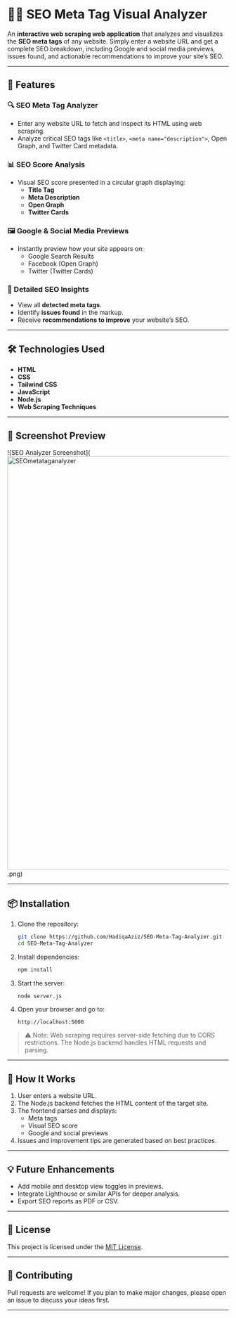 # 🕵️‍♀️ SEO Meta Tag Visual Analyzer

An **interactive web scraping web application** that analyzes and visualizes the **SEO meta tags** of any website. Simply enter a website URL and get a complete SEO breakdown, including Google and social media previews, issues found, and actionable recommendations to improve your site’s SEO.

---

## 🚀 Features

### 🔍 SEO Meta Tag Analyzer  
- Enter any website URL to fetch and inspect its HTML using web scraping.
- Analyze critical SEO tags like `<title>`, `<meta name="description">`, Open Graph, and Twitter Card metadata.

### 📊 SEO Score Analysis  
- Visual SEO score presented in a circular graph displaying:
  - **Title Tag**
  - **Meta Description**
  - **Open Graph**
  - **Twitter Cards**

### 🖼 Google & Social Media Previews  
- Instantly preview how your site appears on:
  - Google Search Results
  - Facebook (Open Graph)
  - Twitter (Twitter Cards)

### 📑 Detailed SEO Insights  
- View all **detected meta tags**.
- Identify **issues found** in the markup.
- Receive **recommendations to improve** your website’s SEO.

---

## 🛠 Technologies Used

- **HTML**
- **CSS**
- **Tailwind CSS**
- **JavaScript**
- **Node.js**
- **Web Scraping Techniques**

---

## 📸 Screenshot Preview

![SEO Analyzer Screenshot](<img width="942" alt="SEOmetataganalyzer" src="https://github.com/user-attachments/assets/3ad403e2-6720-463e-ad9e-041a95a15618" />
.png)  


---

## 📦 Installation

1. Clone the repository:
   ```bash
   git clone https://github.com/HadiqaAziz/SEO-Meta-Tag-Analyzer.git
   cd SEO-Meta-Tag-Analyzer
   ```

2. Install dependencies:
   ```bash
   npm install
   ```

3. Start the server:
   ```bash
   node server.js
   ```

4. Open your browser and go to:
   ```
   http://localhost:5000
   ```

> ⚠️ Note: Web scraping requires server-side fetching due to CORS restrictions. The Node.js backend handles HTML requests and parsing.

---

## 🧠 How It Works

1. User enters a website URL.
2. The Node.js backend fetches the HTML content of the target site.
3. The frontend parses and displays:
   - Meta tags
   - Visual SEO score
   - Google and social previews
4. Issues and improvement tips are generated based on best practices.

---

## 💡 Future Enhancements

- Add mobile and desktop view toggles in previews.
- Integrate Lighthouse or similar APIs for deeper analysis.
- Export SEO reports as PDF or CSV.

---

## 📃 License

This project is licensed under the [MIT License](LICENSE).

---

## 🙌 Contributing

Pull requests are welcome! If you plan to make major changes, please open an issue to discuss your ideas first.

---
